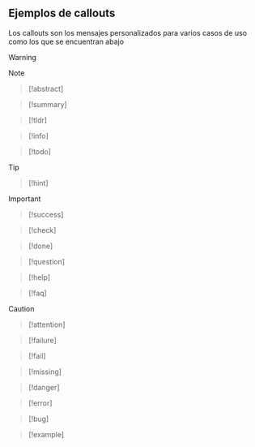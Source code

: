 ## Ejemplos de callouts
Los callouts son los mensajes personalizados para varios casos de uso como los que se encuentran abajo

>[!Warning]

>[!note]

>[!abstract]

>[!summary]

>[!tldr]

>[!info]

>[!todo]

>[!tip]

>[!hint]

>[!important]

>[!success]

>[!check]

>[!done]

>[!question]

>[!help]

>[!faq]

>[!caution]

>[!attention]

>[!failure]

>[!fail]

>[!missing]

>[!danger]

>[!error]

>[!bug]

>[!example]
